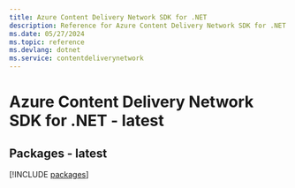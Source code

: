 ```yaml
---
title: Azure Content Delivery Network SDK for .NET
description: Reference for Azure Content Delivery Network SDK for .NET
ms.date: 05/27/2024
ms.topic: reference
ms.devlang: dotnet
ms.service: contentdeliverynetwork
---
```

# Azure Content Delivery Network SDK for .NET - latest
## Packages - latest
[!INCLUDE [packages](content-delivery-network-index.md)]